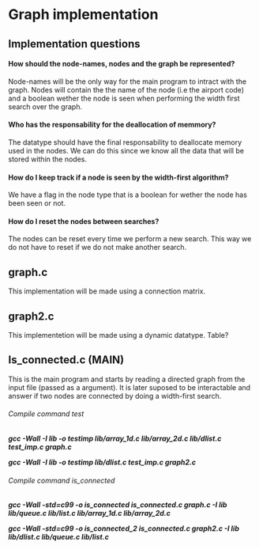 # Graph implementation

## Implementation questions

#### How should the node-names, nodes and the graph be represented?
Node-names will be the only way for the main program to intract with the graph. Nodes will contain the the name of the 
node (i.e the airport code) and a boolean wether the node is seen when performing the width first search over the graph.

#### Who has the responsability for the deallocation of memmory?
The datatype should have the final responsability to deallocate memory used in the nodes. We can do this since we
know all the data that will be stored within the nodes.

#### How do I keep track if a node is seen by the width-first algorithm?
We have a flag in the node type that is a boolean for wether the node has been seen or not.

#### How do I reset the nodes between searches?
The nodes can be reset every time we perform a new search. This way we do not have to reset if we do not make another
search.

## graph.c
This implementation will be made using a connection matrix. 

## graph2.c
This implementetion will be made using a dynamic datatype. Table?

## Is_connected.c (MAIN)
This is the main program and starts by reading a directed graph from the input file (passed as a argument). It is later
suposed to be interactable and answer if two nodes are connected by doing a width-first search.

###### Compile command test
***gcc -Wall -I lib -o testimp lib/array_1d.c lib/array_2d.c lib/dlist.c test_imp.c graph.c***

***gcc -Wall -I lib -o testimp lib/dlist.c test_imp.c graph2.c***

###### Compile command is_connected
***gcc -Wall -std=c99 -o is_connected is_connected.c graph.c -I lib lib/queue.c lib/list.c lib/array_1d.c lib/array_2d.c***

***gcc -Wall -std=c99 -o is_connected_2 is_connected.c graph2.c -I lib lib/dlist.c lib/queue.c lib/list.c***
